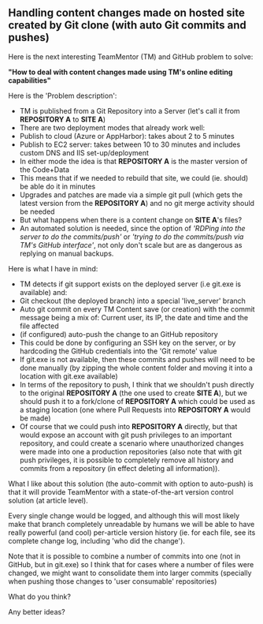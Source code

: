 ## Handling content changes made on hosted site created by Git clone (with auto Git commits and pushes)

Here is the next interesting TeamMentor (TM) and GitHub problem to solve:  

**"How to deal with content changes made using TM's online editing capabilities"**

Here is the 'Problem description':

* TM is published from a Git Repository into a Server (let's call it from **REPOSITORY A** to **SITE A**)
* There are two deployment modes that already work well:
* Publish to cloud (Azure or AppHarbor): takes about 2 to 5 minutes
* Publish to EC2 server: takes between 10 to 30 minutes and includes custom DNS and IIS set-up/deployment
* In either mode the idea is that **REPOSITORY A** is the master version of the Code+Data
* This means that if we needed to rebuild that site, we could (ie. should) be able do it in minutes
* Upgrades and patches are made via a simple git pull (which gets the latest version from the **REPOSITORY A**) and no git merge activity should be needed
* But what happens when there is a content change on **SITE A**'s files?
* An automated solution is needed, since the option of _'RDPing into the server to do the commits/push'_ or _'trying to do the commits/push via TM's GitHub interface'_, not only don't scale but are as dangerous as replying on manual backups.

Here is what I have in mind:

* TM detects if git support exists on the deployed server (i.e git.exe is available) and:
* Git checkout (the deployed branch) into a special 'live_server' branch
* Auto git commit on every TM Content save (or creation) with the commit message being a mix of: Current user, its IP, the date and time and the file affected
* (if configured) auto-push the change to an GitHub repository
* This could be done by configuring an SSH key on the server, or by hardcoding the GitHub credentials into the 'Git remote' value
* If git.exe is not available, then these commits and pushes will need to be done manually (by zipping the whole content folder and moving it into a location with git.exe available)
* In terms of the repository to push, I think that we shouldn't push directly to the original **REPOSITORY A** (the one used to create **SITE A**), but we should push it to a fork/clone of **REPOSITORY A** which could be used as a staging location (one where Pull Requests into **REPOSITORY A** would be made)
* Of course that we could push into **REPOSITORY A** directly, but that would expose an account with git push privileges to an important repository, and could create a scenario where unauthorized changes were made into one a production repositories (also note that with git push privileges, it is possible to completely remove all history and commits from a repository (in effect deleting all information)).

What I like about this solution (the auto-commit with option to auto-push) is that it will provide TeamMentor with a state-of-the-art version control solution (at article level).

Every single change would be logged, and although this will most likely make that branch completely unreadable by humans we will be able to have really powerful (and cool) per-article version history (ie. for each file, see its complete change log, including 'who did the change').

Note that it is possible to combine a number of commits into one (not in GitHub, but in git.exe) so I think that for cases where a number of files were changed, we might want to consolidate them into larger commits (specially when pushing those changes to 'user consumable' repositories)

What do you think?

Any better ideas?
